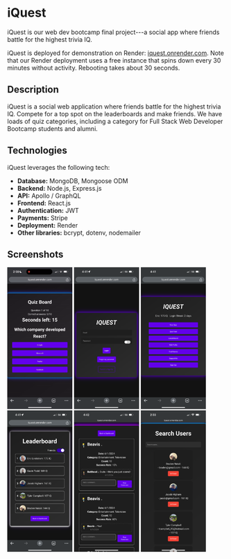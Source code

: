 # iQuest

iQuest is our web dev bootcamp final project---a social app where friends battle for the highest trivia IQ.

iQuest is deployed for demonstration on Render: [iquest.onrender.com](https://iquest.onrender.com). Note that our Render deployment uses a free instance that spins down every 30 minutes without activity. Rebooting takes about 30 seconds.    

## Description

iQuest is a social web application where friends battle for the highest trivia IQ. Compete for a top spot on the leaderboards and make friends. We have loads of quiz categories, including a category for Full Stack Web Developer Bootcamp students and alumni. 

## Technologies

iQuest leverages the following tech:

- **Database:** MongoDB, Mongoose ODM
- **Backend:** Node.js, Express.js
- **API:** Apollo / GraphQL
- **Frontend:** React.js
- **Authentication:** JWT
- **Payments:** Stripe
- **Deployment:** Render
- **Other libraries:** bcrypt, dotenv, nodemailer

## Screenshots

<img src='/screenshots/quiz.gif' width="150px" alt="screenshot">
<img src='/screenshots/IMG_0896.PNG' width="150px" alt="screenshot">
<img src='/screenshots/IMG_0897.PNG' width="150px" alt="screenshot"><br>
<img src='/screenshots/IMG_0898.PNG' width="150px" alt="screenshot">
<img src='/screenshots/IMG_0899.PNG' width="150px" alt="screenshot"> 
<img src='/screenshots/IMG_0904.PNG' width="150px" alt="screenshot"> 